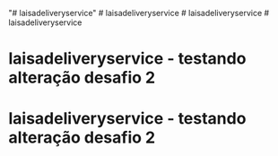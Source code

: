 "# laisadeliveryservice" 
#   l a i s a d e l i v e r y s e r v i c e  
 #   l a i s a d e l i v e r y s e r v i c e  
 # laisadeliveryservice
# laisadeliveryservice - testando alteração desafio 2
# laisadeliveryservice - testando alteração desafio 2
